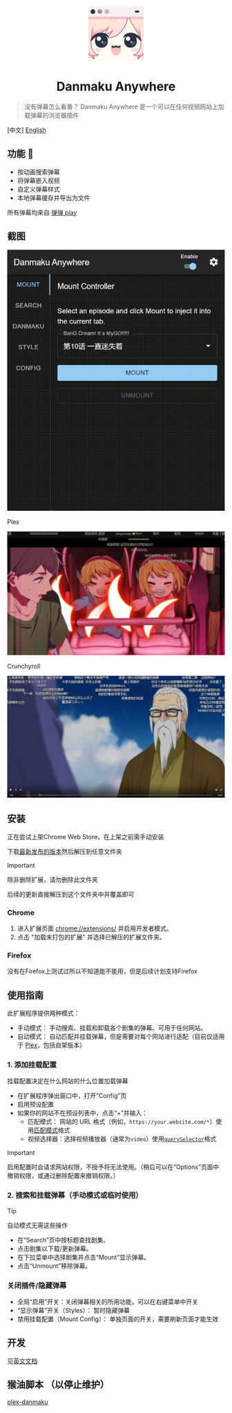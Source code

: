 <div align="center">
  <img width="128" height="128" src="./assets/logo.png">
  <h1>
    Danmaku Anywhere
  </h1>
</div>

> 没有弹幕怎么看番？
> Danmaku Anywhere 是一个可以在任何视频网站上加载弹幕的浏览器插件

[中文] [English](./README.en.md)

## 功能 🚧

- 按动画搜索弹幕
- 将弹幕嵌入视频
- 自定义弹幕样式
- 本地弹幕缓存并导出为文件

所有弹幕均来自 [弹弹 play](https://www.dandanplay.com/)

## 截图

![UI](./assets/ui_tour.gif)

Plex

![Plex](./assets/danmaku_plex.png)

Crunchyroll

![Crunchyroll](./assets/danmaku_crunchyroll.png)

## 安装

正在尝试上架Chrome Web Store，在上架之前需手动安装

下载[最新发布的版本](https://github.com/Mr-Quin/danmaku-anywhere/releases/latest)然后解压到任意文件夹

> [!IMPORTANT]
> 除非删除扩展，请勿删除此文件夹

后续的更新直接解压到这个文件夹中并覆盖即可

### Chrome

1. 进入扩展页面 [chrome://extensions/](chrome://extensions/) 并启用开发者模式。
2. 点击 "加载未打包的扩展" 并选择已解压的扩展文件夹。

### Firefox

没有在Firefox上测试过所以不知道能不能用，但是后续计划支持Firefox

## 使用指南

此扩展程序提供两种模式：

- 手动模式： 手动搜索、挂载和卸载各个剧集的弹幕。可用于任何网站。
- 自动模式： 自动匹配并挂载弹幕，但是需要对每个网站进行适配（目前仅适用于 [Plex](https://www.plex.tv/)，包括自架版本）

### 1. 添加挂载配置

挂载配置决定在什么网站的什么位置加载弹幕

- 在扩展程序弹出窗口中，打开“Config”页
- 启用预设配置
- 如果你的网站不在预设列表中，点击“+”并输入：
  - 匹配模式： 网站的 URL 格式（例如，`https://your.website.com/*`）使用[匹配模式](https://developer.mozilla.org/zh-CN/docs/Mozilla/Add-ons/WebExtensions/Match_patterns)格式
  - 视频选择器：选择视频播放器（通常为`video`）使用[`querySelector`](https://developer.mozilla.org/zh-CN/docs/Web/API/Document/querySelector)格式

> [!IMPORTANT]
> 启用配置时会请求网站权限，不授予将无法使用。（稍后可以在“Options”页面中撤销权限，或通过删除配置来撤销权限。）

### 2. 搜索和挂载弹幕（手动模式或临时使用）

> [!TIP]
> 自动模式无需这些操作

- 在“Search”页中按标题查找剧集。
- 点击剧集以下载/更新弹幕。
- 在下拉菜单中选择剧集并点击“Mount”显示弹幕。
- 点击“Unmount”移除弹幕。

### 关闭插件/隐藏弹幕

- 全局“启用”开关：关闭弹幕相关的所用功能，可以在右键菜单中开关
- “显示弹幕”开关（Styles）： 暂时隐藏弹幕
- 禁用挂载配置（Mount Config）： 单独页面的开关，需要刷新页面才能生效

## 开发

见[英文文档](./README.en.md#development)

## 猴油脚本 （以停止维护）

[plex-danmaku](./packages/plex-danmaku)
